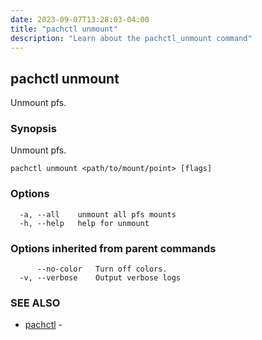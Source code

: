 ```yaml
---
date: 2023-09-07T13:28:03-04:00
title: "pachctl unmount"
description: "Learn about the pachctl_unmount command"
---
```


## pachctl unmount

Unmount pfs.

### Synopsis

Unmount pfs.

```
pachctl unmount <path/to/mount/point> [flags]
```

### Options

```
  -a, --all    unmount all pfs mounts
  -h, --help   help for unmount
```

### Options inherited from parent commands

```
      --no-color   Turn off colors.
  -v, --verbose    Output verbose logs
```

### SEE ALSO

* [pachctl](../pachctl)	 - 

